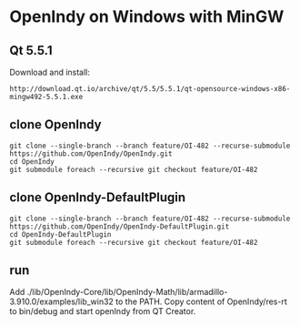 # OpenIndy on Windows with MinGW

## Qt 5.5.1

Download and install:

    http://download.qt.io/archive/qt/5.5/5.5.1/qt-opensource-windows-x86-mingw492-5.5.1.exe
 
## clone OpenIndy

    git clone --single-branch --branch feature/OI-482 --recurse-submodule https://github.com/OpenIndy/OpenIndy.git
    cd OpenIndy
    git submodule foreach --recursive git checkout feature/OI-482 

## clone OpenIndy-DefaultPlugin

    git clone --single-branch --branch feature/OI-482 --recurse-submodule https://github.com/OpenIndy/OpenIndy-DefaultPlugin.git
    cd OpenIndy-DefaultPlugin
    git submodule foreach --recursive git checkout feature/OI-482

## run

Add ./lib/OpenIndy-Core/lib/OpenIndy-Math/lib/armadillo-3.910.0/examples/lib_win32 to the PATH.
Copy content of OpenIndy/res-rt to bin/debug and start openIndy from QT Creator. 
